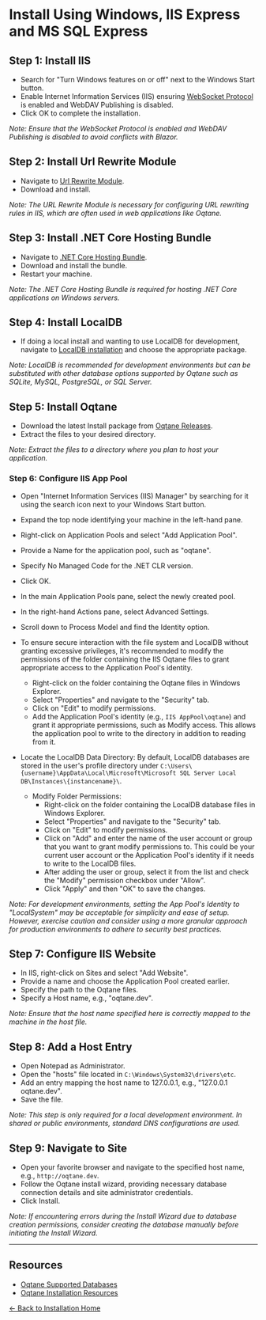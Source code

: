 # Install Using Windows, IIS Express and MS SQL Express

## Step 1: Install IIS

- Search for "Turn Windows features on or off" next to the Windows Start button.
- Enable Internet Information Services (IIS) ensuring [WebSocket Protocol](https://learn.microsoft.com/en-us/aspnet/core/fundamentals/websockets?#enabling-websockets-on-iis) is enabled and WebDAV Publishing is disabled.
- Click OK to complete the installation.

*Note: Ensure that the WebSocket Protocol is enabled and WebDAV Publishing is disabled to avoid conflicts with Blazor.*

## Step 2: Install Url Rewrite Module

- Navigate to [Url Rewrite Module](https://www.iis.net/downloads/microsoft/url-rewrite).
- Download and install.

*Note: The URL Rewrite Module is necessary for configuring URL rewriting rules in IIS, which are often used in web applications like Oqtane.*

## Step 3: Install .NET Core Hosting Bundle

- Navigate to [.NET Core Hosting Bundle](https://dotnet.microsoft.com/permalink/dotnetcore-windows-runtime-bundle-installer).
- Download and install the bundle.
- Restart your machine.

*Note: The .NET Core Hosting Bundle is required for hosting .NET Core applications on Windows servers.*

## Step 4: Install LocalDB

- If doing a local install and wanting to use LocalDB for development, navigate to [LocalDB installation](https://docs.microsoft.com/en-us/sql/database-engine/configure-windows/sql-server-express-localdb) and choose the appropriate package.

*Note: LocalDB is recommended for development environments but can be substituted with other database options supported by Oqtane such as SQLite, MySQL, PostgreSQL, or SQL Server.*

## Step 5: Install Oqtane

- Download the latest Install package from [Oqtane Releases](https://github.com/oqtane/oqtane.framework/releases).
- Extract the files to your desired directory.

*Note: Extract the files to a directory where you plan to host your application.*

### Step 6: Configure IIS App Pool

- Open "Internet Information Services (IIS) Manager" by searching for it using the search icon next to your Windows Start button.
- Expand the top node identifying your machine in the left-hand pane.
- Right-click on Application Pools and select "Add Application Pool".
- Provide a Name for the application pool, such as "oqtane".
- Specify No Managed Code for the .NET CLR version.
- Click OK.
- In the main Application Pools pane, select the newly created pool.
- In the right-hand Actions pane, select Advanced Settings.
- Scroll down to Process Model and find the Identity option.
- To ensure secure interaction with the file system and LocalDB without granting excessive privileges, it's recommended to modify the permissions of the folder containing the IIS Oqtane files to grant appropriate access to the Application Pool's identity.
   - Right-click on the folder containing the Oqtane files in Windows Explorer.
   - Select "Properties" and navigate to the "Security" tab.
   - Click on "Edit" to modify permissions.
   - Add the Application Pool's identity (e.g., `IIS AppPool\oqtane`) and grant it appropriate permissions, such as Modify access. This allows the application pool to write to the directory in addition to reading from it.
- Locate the LocalDB Data Directory: By default, LocalDB databases are stored in the user's profile directory under `C:\Users\{username}\AppData\Local\Microsoft\Microsoft SQL Server Local DB\Instances\{instancename}\`.

  - Modify Folder Permissions:
      - Right-click on the folder containing the LocalDB database files in Windows Explorer.
      - Select "Properties" and navigate to the "Security" tab.
      - Click on "Edit" to modify permissions.
      - Click on "Add" and enter the name of the user account or group that you want to grant modify permissions to. This could be your current user account or the Application Pool's identity if it needs to write to the LocalDB files.
      - After adding the user or group, select it from the list and check the "Modify" permission checkbox under "Allow".
      - Click "Apply" and then "OK" to save the changes.

*Note: For development environments, setting the App Pool's Identity to "LocalSystem" may be acceptable for simplicity and ease of setup. However, exercise caution and consider using a more granular approach for production environments to adhere to security best practices.*

## Step 7: Configure IIS Website

- In IIS, right-click on Sites and select "Add Website".
- Provide a name and choose the Application Pool created earlier.
- Specify the path to the Oqtane files.
- Specify a Host name, e.g., "oqtane.dev".

*Note: Ensure that the host name specified here is correctly mapped to the machine in the host file.*

## Step 8: Add a Host Entry

- Open Notepad as Administrator.
- Open the "hosts" file located in `C:\Windows\System32\drivers\etc`.
- Add an entry mapping the host name to 127.0.0.1, e.g., "127.0.0.1 oqtane.dev".
- Save the file.

*Note: This step is only required for a local development environment. In shared or public environments, standard DNS configurations are used.*

## Step 9: Navigate to Site

- Open your favorite browser and navigate to the specified host name, e.g., `http://oqtane.dev`.
- Follow the Oqtane install wizard, providing necessary database connection details and site administrator credentials.
- Click Install.

*Note: If encountering errors during the Install Wizard due to database creation permissions, consider creating the database manually before initiating the Install Wizard.*

---
## Resources
- [Oqtane Supported Databases](databases.md)
- [Oqtane Installation Resources](resources.md)

[← Back to Installation Home](index.md)

